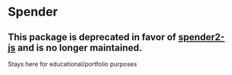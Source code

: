 # Spender

## This package is deprecated in favor of [spender2-js](https://github.com/besuhoff/spender2-js) and is no longer maintained. 
Stays here for educational/portfolio purposes
